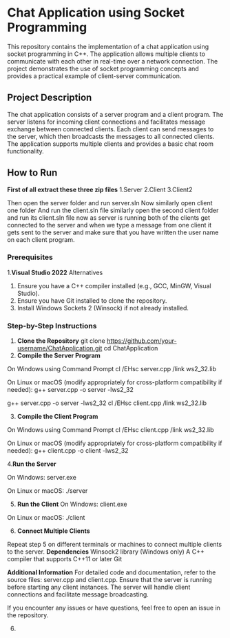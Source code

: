 # Chat Application using Socket Programming
This repository contains the implementation of a chat application using socket programming in C++. The application allows multiple clients to communicate with each other in real-time over a network connection. The project demonstrates the use of socket programming concepts and provides a practical example of client-server communication.

## Project Description

The chat application consists of a server program and a client program. The server listens for incoming client connections and facilitates message exchange between connected clients. Each client can send messages to the server, which then broadcasts the messages to all connected clients. The application supports multiple clients and provides a basic chat room functionality.

## How to Run
**First of all extract these three zip files**
1.Server
2.Client
3.Client2

Then open the server folder and run server.sln Now similarly open client one folder And run the client.sln file similarly open the second client folder and run its client.sln file now as server is running both of the clients get connected to the server and when we type a message from one client it gets sent to the server and make sure that you have written the user name on each client program.

### Prerequisites
1.**Visual Studio 2022**
Alternatives
1. Ensure you have a C++ compiler installed (e.g., GCC, MinGW, Visual Studio).
2. Ensure you have Git installed to clone the repository.
3. Install Windows Sockets 2 (Winsock) if not already installed.

### Step-by-Step Instructions

1. **Clone the Repository**
   git clone https://github.com/your-username/ChatApplication.git
   cd ChatApplication
 2.  **Compile the Server Program**

On Windows using Command Prompt
cl /EHsc server.cpp /link ws2_32.lib

On Linux or macOS (modify appropriately for cross-platform compatibility if needed):
g++ server.cpp -o server -lws2_32


g++ server.cpp -o server -lws2_32
cl /EHsc client.cpp /link ws2_32.lib


3. **Compile the Client Program**

On Windows using Command Prompt
cl /EHsc client.cpp /link ws2_32.lib

On Linux or macOS (modify appropriately for cross-platform compatibility if needed):
g++ client.cpp -o client -lws2_32


4.**Run the Server**

On Windows:
server.exe

On Linux or macOS:
./server

5. **Run the Client**
On Windows:
client.exe

On Linux or macOS:
./client

6. **Connect Multiple Clients**

Repeat step 5 on different terminals or machines to connect multiple clients to the server.
**Dependencies**
Winsock2 library (Windows only)
A C++ compiler that supports C++11 or later
Git


**Additional Information**
For detailed code and documentation, refer to the source files: server.cpp and client.cpp. Ensure that the server is running before starting any client instances. The server will handle client connections and facilitate message broadcasting.

If you encounter any issues or have questions, feel free to open an issue in the repository.







6. 
